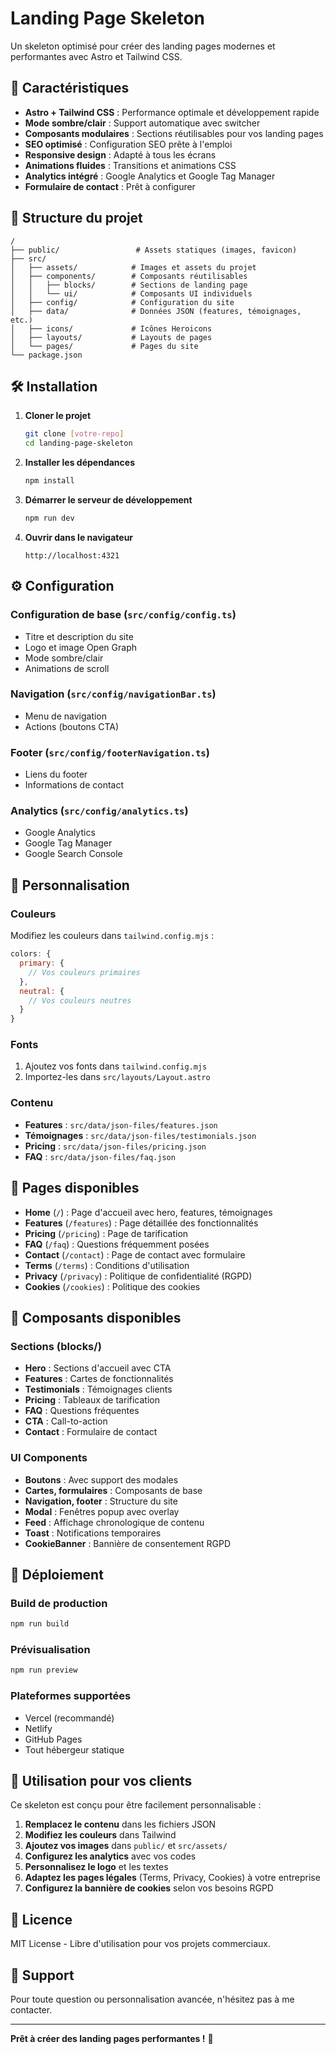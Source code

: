 # Landing Page Skeleton

Un skeleton optimisé pour créer des landing pages modernes et performantes avec Astro et Tailwind CSS.

## 🚀 Caractéristiques

- **Astro + Tailwind CSS** : Performance optimale et développement rapide
- **Mode sombre/clair** : Support automatique avec switcher
- **Composants modulaires** : Sections réutilisables pour vos landing pages
- **SEO optimisé** : Configuration SEO prête à l'emploi
- **Responsive design** : Adapté à tous les écrans
- **Animations fluides** : Transitions et animations CSS
- **Analytics intégré** : Google Analytics et Google Tag Manager
- **Formulaire de contact** : Prêt à configurer

## 📁 Structure du projet

```
/
├── public/                 # Assets statiques (images, favicon)
├── src/
│   ├── assets/            # Images et assets du projet
│   ├── components/        # Composants réutilisables
│   │   ├── blocks/        # Sections de landing page
│   │   └── ui/            # Composants UI individuels
│   ├── config/            # Configuration du site
│   ├── data/              # Données JSON (features, témoignages, etc.)
│   ├── icons/             # Icônes Heroicons
│   ├── layouts/           # Layouts de pages
│   └── pages/             # Pages du site
└── package.json
```

## 🛠️ Installation

1. **Cloner le projet**
   ```bash
   git clone [votre-repo]
   cd landing-page-skeleton
   ```

2. **Installer les dépendances**
   ```bash
   npm install
   ```

3. **Démarrer le serveur de développement**
   ```bash
   npm run dev
   ```

4. **Ouvrir dans le navigateur**
   ```
   http://localhost:4321
   ```

## ⚙️ Configuration

### Configuration de base (`src/config/config.ts`)
- Titre et description du site
- Logo et image Open Graph
- Mode sombre/clair
- Animations de scroll

### Navigation (`src/config/navigationBar.ts`)
- Menu de navigation
- Actions (boutons CTA)

### Footer (`src/config/footerNavigation.ts`)
- Liens du footer
- Informations de contact

### Analytics (`src/config/analytics.ts`)
- Google Analytics
- Google Tag Manager
- Google Search Console

## 🎨 Personnalisation

### Couleurs
Modifiez les couleurs dans `tailwind.config.mjs` :
```javascript
colors: {
  primary: {
    // Vos couleurs primaires
  },
  neutral: {
    // Vos couleurs neutres
  }
}
```

### Fonts
1. Ajoutez vos fonts dans `tailwind.config.mjs`
2. Importez-les dans `src/layouts/Layout.astro`

### Contenu
- **Features** : `src/data/json-files/features.json`
- **Témoignages** : `src/data/json-files/testimonials.json`
- **Pricing** : `src/data/json-files/pricing.json`
- **FAQ** : `src/data/json-files/faq.json`

## 📄 Pages disponibles

- **Home** (`/`) : Page d'accueil avec hero, features, témoignages
- **Features** (`/features`) : Page détaillée des fonctionnalités
- **Pricing** (`/pricing`) : Page de tarification
- **FAQ** (`/faq`) : Questions fréquemment posées
- **Contact** (`/contact`) : Page de contact avec formulaire
- **Terms** (`/terms`) : Conditions d'utilisation
- **Privacy** (`/privacy`) : Politique de confidentialité (RGPD)
- **Cookies** (`/cookies`) : Politique des cookies

## 🧩 Composants disponibles

### Sections (blocks/)
- **Hero** : Sections d'accueil avec CTA
- **Features** : Cartes de fonctionnalités
- **Testimonials** : Témoignages clients
- **Pricing** : Tableaux de tarification
- **FAQ** : Questions fréquentes
- **CTA** : Call-to-action
- **Contact** : Formulaire de contact

### UI Components
- **Boutons** : Avec support des modales
- **Cartes, formulaires** : Composants de base
- **Navigation, footer** : Structure du site
- **Modal** : Fenêtres popup avec overlay
- **Feed** : Affichage chronologique de contenu
- **Toast** : Notifications temporaires
- **CookieBanner** : Bannière de consentement RGPD

## 🚀 Déploiement

### Build de production
```bash
npm run build
```

### Prévisualisation
```bash
npm run preview
```

### Plateformes supportées
- Vercel (recommandé)
- Netlify
- GitHub Pages
- Tout hébergeur statique

## 📝 Utilisation pour vos clients

Ce skeleton est conçu pour être facilement personnalisable :

1. **Remplacez le contenu** dans les fichiers JSON
2. **Modifiez les couleurs** dans Tailwind
3. **Ajoutez vos images** dans `public/` et `src/assets/`
4. **Configurez les analytics** avec vos codes
5. **Personnalisez le logo** et les textes
6. **Adaptez les pages légales** (Terms, Privacy, Cookies) à votre entreprise
7. **Configurez la bannière de cookies** selon vos besoins RGPD

## 📄 Licence

MIT License - Libre d'utilisation pour vos projets commerciaux.

## 🤝 Support

Pour toute question ou personnalisation avancée, n'hésitez pas à me contacter.

---

**Prêt à créer des landing pages performantes !** 🎯